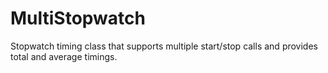 MultiStopwatch
==============

Stopwatch timing class that supports multiple start/stop calls and provides total and average timings.
